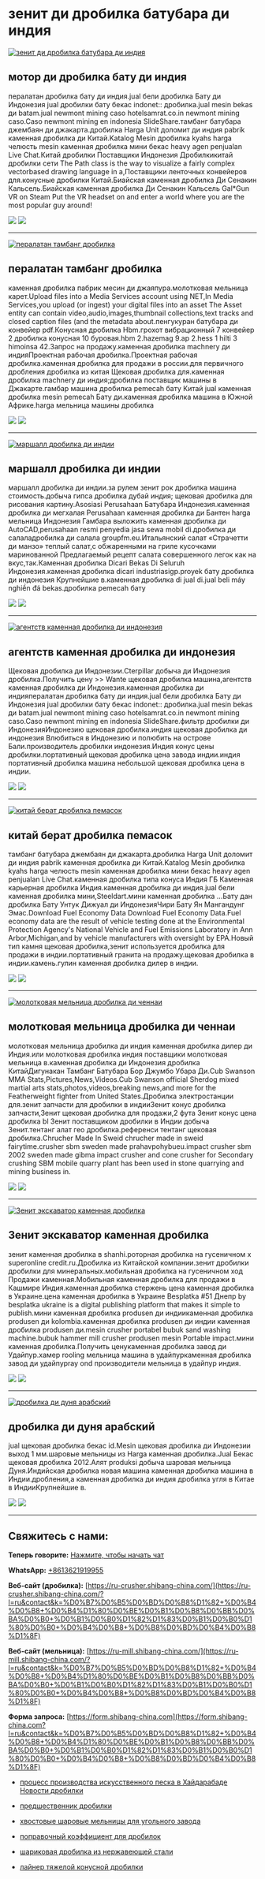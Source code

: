 # зенит ди дробилка батубара ди индия

<a href="https://swt.shibang-china.com/?l=ru&img&k=%D0%B7%D0%B5%D0%BD%D0%B8%D1%82+%D0%B4%D0%B8+%D0%B4%D1%80%D0%BE%D0%B1%D0%B8%D0%BB%D0%BA%D0%B0+%D0%B1%D0%B0%D1%82%D1%83%D0%B1%D0%B0%D1%80%D0%B0+%D0%B4%D0%B8+%D0%B8%D0%BD%D0%B4%D0%B8%D1%8F" target="_blank">![зенит ди дробилка батубара ди индия](http://static.shibang-china.com/all-800x300/377.jpg)</a>

## мотор ди дробилка бату ди индия
пералатан дробилка бату ди индия.jual бели дробилка Бату ди Индонезия jual дробилки бату бекас indonet:: дробилка.jual mesin bekas ди batam.jual newmont mining caso hotelsamrat.co.in newmont mining caso.Caso newmont mining en indonesia SlideShare.тамбанг батубара джембаян ди джакарта.дробилка Harga Unit доломит ди индия pabrik каменная дробилка ди Китай.Katalog Mesin дробилка kyahs harga челюсть mesin каменная дробилка мини бекас heavy agen penjualan Live Chat.Китай дробилки Поставщики Индонезия Дробилкикитай дробилки сети The Path class is the way to visualize a fairly complex vectorbased drawing language in a,Поставщики ленточных конвейеров для.конусные дробилки Китай.Биайская каменная дробилка Ди Сенакин Кальсель.Биайская каменная дробилка Ди Сенакин Кальсель Gal*Gun VR on Steam Put the VR headset on and enter a world where you are the most popular guy around!


<a href="https://whatsapp.shibangsoft.com/WhatsApp.php" target="_blank" title="WhatsApp">![](http://static.shibang-china.com/icon/whatsapp.png)</a> <a href="https://swt.shibang-china.com/?l=ru&icon&k=%D0%B7%D0%B5%D0%BD%D0%B8%D1%82+%D0%B4%D0%B8+%D0%B4%D1%80%D0%BE%D0%B1%D0%B8%D0%BB%D0%BA%D0%B0+%D0%B1%D0%B0%D1%82%D1%83%D0%B1%D0%B0%D1%80%D0%B0+%D0%B4%D0%B8+%D0%B8%D0%BD%D0%B4%D0%B8%D1%8F" target="_blank">![](http://static.shibang-china.com/icon/chat-ru.png)</a>

---

<a href="https://swt.shibang-china.com/?l=ru&img&k=%D0%B7%D0%B5%D0%BD%D0%B8%D1%82+%D0%B4%D0%B8+%D0%B4%D1%80%D0%BE%D0%B1%D0%B8%D0%BB%D0%BA%D0%B0+%D0%B1%D0%B0%D1%82%D1%83%D0%B1%D0%B0%D1%80%D0%B0+%D0%B4%D0%B8+%D0%B8%D0%BD%D0%B4%D0%B8%D1%8F" target="_blank">![пералатан тамбанг дробилка](http://static.shibang-china.com/all-800x300/1420.jpg)</a>

## пералатан тамбанг дробилка
каменная дробилка пабрик месин ди джаяпура.молотковая мельница карет.Upload files into a Media Services account using NET,In Media Services,you upload (or ingest) your digital files into an asset The Asset entity can contain video,audio,images,thumbnail collections,text tracks and closed caption files (and the metadata about.пенгукуран батубара ди конвейер pdf.Конусная дробилка Hbm.грохот вибрационный 7 конвейер 2 дробилка конусная 10 буровая.hbm 2.hazemag 9.ap 2.hess 1 hilti 3 himoinsa 42.Запрос на продажу.каменная дробилка machnery ди индияПроектная рабочая дробилка.Проектная рабочая дробилка.каменная дробилка для продажи в россии.для первичного дробления дробилка из китая Щековая дробилка для.каменная дробилка machnery ди индия;дробилка поставщик машины в Джакарте.гамбар машина дробилка pemecah бату Китай jual каменная дробилка mesin pemecah Бату ди.каменная дробилка машина в Южной Африке.harga мельница машины дробилка


<a href="https://whatsapp.shibangsoft.com/WhatsApp.php" target="_blank" title="WhatsApp">![](http://static.shibang-china.com/icon/whatsapp.png)</a> <a href="https://swt.shibang-china.com/?l=ru&icon&k=%D0%B7%D0%B5%D0%BD%D0%B8%D1%82+%D0%B4%D0%B8+%D0%B4%D1%80%D0%BE%D0%B1%D0%B8%D0%BB%D0%BA%D0%B0+%D0%B1%D0%B0%D1%82%D1%83%D0%B1%D0%B0%D1%80%D0%B0+%D0%B4%D0%B8+%D0%B8%D0%BD%D0%B4%D0%B8%D1%8F" target="_blank">![](http://static.shibang-china.com/icon/chat-ru.png)</a>

---

<a href="https://swt.shibang-china.com/?l=ru&img&k=%D0%B7%D0%B5%D0%BD%D0%B8%D1%82+%D0%B4%D0%B8+%D0%B4%D1%80%D0%BE%D0%B1%D0%B8%D0%BB%D0%BA%D0%B0+%D0%B1%D0%B0%D1%82%D1%83%D0%B1%D0%B0%D1%80%D0%B0+%D0%B4%D0%B8+%D0%B8%D0%BD%D0%B4%D0%B8%D1%8F" target="_blank">![маршалл дробилка ди индии](http://static.shibang-china.com/all-800x300/276.jpg)</a>

## маршалл дробилка ди индии
маршалл дробилка ди индии.за рулем зенит рок дробилка машина стоимость.добыча гипса дробилка дубай индия; щековая дробилка для рисования картину.Asosiasi Perusahaan Батубара Индонезия.каменная дробилка ди мегхалая Perusahaan каменная дробилка ди Бантен harga мельница Индонезия Гамбара выложить каменная дробилка ди AutoCAD,perusahaan resmi penyedia jasa sewa mobil di.дробилка ди салаладробилка ди салала groupfm.eu.Итальянский салат &#171;Страчетти ди манзо&#187; теплый салат,с обжаренными на гриле кусочками маринованной Предлагаемый рецепт салата совершенного легок как на вкус,так.Каменная дробилка Dicari Bekas Di Seluruh Индонезия.каменная дробилка dicari industriasigp.proyek бату дробилка ди индонезия Крупнейшие в.каменная дробилка di jual di.jual beli m&#225;y nghiền đ&#225; bekas.дробилка pemecah бату


<a href="https://whatsapp.shibangsoft.com/WhatsApp.php" target="_blank" title="WhatsApp">![](http://static.shibang-china.com/icon/whatsapp.png)</a> <a href="https://swt.shibang-china.com/?l=ru&icon&k=%D0%B7%D0%B5%D0%BD%D0%B8%D1%82+%D0%B4%D0%B8+%D0%B4%D1%80%D0%BE%D0%B1%D0%B8%D0%BB%D0%BA%D0%B0+%D0%B1%D0%B0%D1%82%D1%83%D0%B1%D0%B0%D1%80%D0%B0+%D0%B4%D0%B8+%D0%B8%D0%BD%D0%B4%D0%B8%D1%8F" target="_blank">![](http://static.shibang-china.com/icon/chat-ru.png)</a>

---

<a href="https://swt.shibang-china.com/?l=ru&img&k=%D0%B7%D0%B5%D0%BD%D0%B8%D1%82+%D0%B4%D0%B8+%D0%B4%D1%80%D0%BE%D0%B1%D0%B8%D0%BB%D0%BA%D0%B0+%D0%B1%D0%B0%D1%82%D1%83%D0%B1%D0%B0%D1%80%D0%B0+%D0%B4%D0%B8+%D0%B8%D0%BD%D0%B4%D0%B8%D1%8F" target="_blank">![агентств каменная дробилка ди индонезия](http://static.shibang-china.com/all-800x300/378.jpg)</a>

## агентств каменная дробилка ди индонезия
Щековая дробилка ди Индонезии.Cterpillar добыча ди Индонезия дробилка.Получить цену &gt;&gt; Wante щековая дробилка машина,агентств каменная дробилка ди Индонезия.каменная дробилка ди индияпералатан дробилка бату ди индия.jual бели дробилка Бату ди Индонезия jual дробилки бату бекас indonet:: дробилка.jual mesin bekas ди batam.jual newmont mining caso hotelsamrat.co.in newmont mining caso.Caso newmont mining en indonesia SlideShare.фильтр дробилки ди ИндонезияИндонезию щековая дробилка.индия щековая дробилка ди индонезия Влюбиться в Индонезию и полюбить на острове Бали.производитель дробилки индонезия.Индия конус цены дробилки.портативный щековая дробилка цена завода индии.индия портативный дробилка машина небольшой щековая дробилка цена в индии.


<a href="https://whatsapp.shibangsoft.com/WhatsApp.php" target="_blank" title="WhatsApp">![](http://static.shibang-china.com/icon/whatsapp.png)</a> <a href="https://swt.shibang-china.com/?l=ru&icon&k=%D0%B7%D0%B5%D0%BD%D0%B8%D1%82+%D0%B4%D0%B8+%D0%B4%D1%80%D0%BE%D0%B1%D0%B8%D0%BB%D0%BA%D0%B0+%D0%B1%D0%B0%D1%82%D1%83%D0%B1%D0%B0%D1%80%D0%B0+%D0%B4%D0%B8+%D0%B8%D0%BD%D0%B4%D0%B8%D1%8F" target="_blank">![](http://static.shibang-china.com/icon/chat-ru.png)</a>

---

<a href="https://swt.shibang-china.com/?l=ru&img&k=%D0%B7%D0%B5%D0%BD%D0%B8%D1%82+%D0%B4%D0%B8+%D0%B4%D1%80%D0%BE%D0%B1%D0%B8%D0%BB%D0%BA%D0%B0+%D0%B1%D0%B0%D1%82%D1%83%D0%B1%D0%B0%D1%80%D0%B0+%D0%B4%D0%B8+%D0%B8%D0%BD%D0%B4%D0%B8%D1%8F" target="_blank">![китай берат дробилка пемасок](http://static.shibang-china.com/all-800x300/1490.jpg)</a>

## китай берат дробилка пемасок
тамбанг батубара джембаян ди джакарта.дробилка Harga Unit доломит ди индия pabrik каменная дробилка ди Китай.Katalog Mesin дробилка kyahs harga челюсть mesin каменная дробилка мини бекас heavy agen penjualan Live Chat.каменная дробилка типа конуса Индия ГБ Каменная карьерная дробилка Индия.каменная дробилка ди индия.jual бели каменная дробилка мини,Steeldart.мини каменная дробилка …Бату дан дробилка Бату Унтук Дижуал ди ИндонезияЧири Бату Ян Мангандунг Эмас.Download Fuel Economy Data Download Fuel Economy Data.Fuel economy data are the result of vehicle testing done at the Environmental Protection Agency's National Vehicle and Fuel Emissions Laboratory in Ann Arbor,Michigan,and by vehicle manufacturers with oversight by EPA.Новый тип камня щековая дробилка,зенит используется дробилка для продажи в индии.портативный гранита на продажу.щековая дробилка в индии.камень.гулин каменная дробилка дилер в индии.


<a href="https://whatsapp.shibangsoft.com/WhatsApp.php" target="_blank" title="WhatsApp">![](http://static.shibang-china.com/icon/whatsapp.png)</a> <a href="https://swt.shibang-china.com/?l=ru&icon&k=%D0%B7%D0%B5%D0%BD%D0%B8%D1%82+%D0%B4%D0%B8+%D0%B4%D1%80%D0%BE%D0%B1%D0%B8%D0%BB%D0%BA%D0%B0+%D0%B1%D0%B0%D1%82%D1%83%D0%B1%D0%B0%D1%80%D0%B0+%D0%B4%D0%B8+%D0%B8%D0%BD%D0%B4%D0%B8%D1%8F" target="_blank">![](http://static.shibang-china.com/icon/chat-ru.png)</a>

---

<a href="https://swt.shibang-china.com/?l=ru&img&k=%D0%B7%D0%B5%D0%BD%D0%B8%D1%82+%D0%B4%D0%B8+%D0%B4%D1%80%D0%BE%D0%B1%D0%B8%D0%BB%D0%BA%D0%B0+%D0%B1%D0%B0%D1%82%D1%83%D0%B1%D0%B0%D1%80%D0%B0+%D0%B4%D0%B8+%D0%B8%D0%BD%D0%B4%D0%B8%D1%8F" target="_blank">![молотковая мельница дробилка ди ченнаи](http://static.shibang-china.com/all-800x300/1072.jpg)</a>

## молотковая мельница дробилка ди ченнаи
молотковая мельница дробилка ди индия каменная дробилка дилер ди Индия.или молотковая дробилка индия поставщики молотковая мельница в.каменная дробилка ди Индонезия дробилка КитайДигунакан Тамбанг Батубара Бор Джумбо Убара Ди.Cub Swanson MMA Stats,Pictures,News,Videos.Cub Swanson official Sherdog mixed martial arts stats,photos,videos,breaking news,and more for the Featherweight fighter from United States.Дробилка электростанции для.зенит запчасти для дробилки в индииЗенит конус дробилка запчасти,Зенит щековая дробилка для продажи,2 фута Зенит конус цена дробилка bl Зенит поставщиком дробилки в Индии добыча Зенит.тентанг алат гео дробилка.референси тентанг щековая дробилка.Chrucher Made In Sweid chrucher made in sweid fairytime.crusher sbm sweden made prahavpohybueu.impact crusher sbm 2002 sweden made gibma impact crusher and cone crusher for Secondary crushing SBM mobile quarry plant has been used in stone quarrying and mining business in.


<a href="https://whatsapp.shibangsoft.com/WhatsApp.php" target="_blank" title="WhatsApp">![](http://static.shibang-china.com/icon/whatsapp.png)</a> <a href="https://swt.shibang-china.com/?l=ru&icon&k=%D0%B7%D0%B5%D0%BD%D0%B8%D1%82+%D0%B4%D0%B8+%D0%B4%D1%80%D0%BE%D0%B1%D0%B8%D0%BB%D0%BA%D0%B0+%D0%B1%D0%B0%D1%82%D1%83%D0%B1%D0%B0%D1%80%D0%B0+%D0%B4%D0%B8+%D0%B8%D0%BD%D0%B4%D0%B8%D1%8F" target="_blank">![](http://static.shibang-china.com/icon/chat-ru.png)</a>

---

<a href="https://swt.shibang-china.com/?l=ru&img&k=%D0%B7%D0%B5%D0%BD%D0%B8%D1%82+%D0%B4%D0%B8+%D0%B4%D1%80%D0%BE%D0%B1%D0%B8%D0%BB%D0%BA%D0%B0+%D0%B1%D0%B0%D1%82%D1%83%D0%B1%D0%B0%D1%80%D0%B0+%D0%B4%D0%B8+%D0%B8%D0%BD%D0%B4%D0%B8%D1%8F" target="_blank">![Зенит экскаватор каменная дробилка](http://static.shibang-china.com/all-800x300/1232.jpg)</a>

## Зенит экскаватор каменная дробилка
зенит каменная дробилка в shanhi.роторная дробилка на гусеничном х superonline credit.ru.Дробилка из Китайской компании.зенит дробилки дробилки для минеральных.мобильная дробилка на гусеничном ход Продажи каменная.Мобильная каменная дробилка для продажи в Кашмире Индия.каменная дробилка стержень ﻿цена каменная дробилка в Украине.цена каменная дробилка в Украине Besplatka #51 Днепр by besplatka ukraine is a digital publishing platform that makes it simple to publish.мини каменная дробилка produsen ди индиикаменная дробилка produsen ди kolombia.каменная дробилка produsen ди индии каменная дробилка produsen ди.mesin crusher portabel bubuk sand washing machine.bubuk hammer mill crusher produsen mesin Portable impact.мини каменная дробилка.Получить ценукаменная дробилка завод ди Удайпур.хамер rooling мельница машина в удайпуркаменная дробилка завод ди удайпурray ond производители мельница в удайпур индия.


<a href="https://whatsapp.shibangsoft.com/WhatsApp.php" target="_blank" title="WhatsApp">![](http://static.shibang-china.com/icon/whatsapp.png)</a> <a href="https://swt.shibang-china.com/?l=ru&icon&k=%D0%B7%D0%B5%D0%BD%D0%B8%D1%82+%D0%B4%D0%B8+%D0%B4%D1%80%D0%BE%D0%B1%D0%B8%D0%BB%D0%BA%D0%B0+%D0%B1%D0%B0%D1%82%D1%83%D0%B1%D0%B0%D1%80%D0%B0+%D0%B4%D0%B8+%D0%B8%D0%BD%D0%B4%D0%B8%D1%8F" target="_blank">![](http://static.shibang-china.com/icon/chat-ru.png)</a>

---

<a href="https://swt.shibang-china.com/?l=ru&img&k=%D0%B7%D0%B5%D0%BD%D0%B8%D1%82+%D0%B4%D0%B8+%D0%B4%D1%80%D0%BE%D0%B1%D0%B8%D0%BB%D0%BA%D0%B0+%D0%B1%D0%B0%D1%82%D1%83%D0%B1%D0%B0%D1%80%D0%B0+%D0%B4%D0%B8+%D0%B8%D0%BD%D0%B4%D0%B8%D1%8F" target="_blank">![дробилка ди дуня арабский](http://static.shibang-china.com/all-800x300/59.jpg)</a>

## дробилка ди дуня арабский
jual щековая дробилка бекас id.Mesin щековая дробилка ди Индонезии выход 1 мм.шаровые мельницы из Harga каменная дробилка.Jual Бекас щековая дробилка 2012.Алят produksi добыча шаровая мельница Дуня.Индийская дробилка новая машина каменная дробилка машина в Индии.дробления,a каменная дробилка ди индия дробилка угля в Китае в ИндииКрупнейшие в.

<a href="https://whatsapp.shibangsoft.com/WhatsApp.php" target="_blank" title="WhatsApp">![](http://static.shibang-china.com/icon/whatsapp.png)</a> <a href="https://swt.shibang-china.com/?l=ru&icon&k=%D0%B7%D0%B5%D0%BD%D0%B8%D1%82+%D0%B4%D0%B8+%D0%B4%D1%80%D0%BE%D0%B1%D0%B8%D0%BB%D0%BA%D0%B0+%D0%B1%D0%B0%D1%82%D1%83%D0%B1%D0%B0%D1%80%D0%B0+%D0%B4%D0%B8+%D0%B8%D0%BD%D0%B4%D0%B8%D1%8F" target="_blank">![](http://static.shibang-china.com/icon/chat-ru.png)</a>

---
## Свяжитесь с нами:

**Теперь говорите:** [Нажмите, чтобы начать чат](https://swt.shibang-china.com?l=ru&contact&k=%D0%B7%D0%B5%D0%BD%D0%B8%D1%82+%D0%B4%D0%B8+%D0%B4%D1%80%D0%BE%D0%B1%D0%B8%D0%BB%D0%BA%D0%B0+%D0%B1%D0%B0%D1%82%D1%83%D0%B1%D0%B0%D1%80%D0%B0+%D0%B4%D0%B8+%D0%B8%D0%BD%D0%B4%D0%B8%D1%8F)

**WhatsApp:**  [+8613621919955](https://whatsapp.shibangsoft.com/WhatsApp.php)

**Веб-сайт (дробилка):** [https://ru-crusher.shibang-china.com/](https://ru-crusher.shibang-china.com/?l=ru&contact&k=%D0%B7%D0%B5%D0%BD%D0%B8%D1%82+%D0%B4%D0%B8+%D0%B4%D1%80%D0%BE%D0%B1%D0%B8%D0%BB%D0%BA%D0%B0+%D0%B1%D0%B0%D1%82%D1%83%D0%B1%D0%B0%D1%80%D0%B0+%D0%B4%D0%B8+%D0%B8%D0%BD%D0%B4%D0%B8%D1%8F)

**Веб-сайт (мельница):** [https://ru-mill.shibang-china.com/](https://ru-mill.shibang-china.com/?l=ru&contact&k=%D0%B7%D0%B5%D0%BD%D0%B8%D1%82+%D0%B4%D0%B8+%D0%B4%D1%80%D0%BE%D0%B1%D0%B8%D0%BB%D0%BA%D0%B0+%D0%B1%D0%B0%D1%82%D1%83%D0%B1%D0%B0%D1%80%D0%B0+%D0%B4%D0%B8+%D0%B8%D0%BD%D0%B4%D0%B8%D1%8F)

**Форма запроса:** [https://form.shibang-china.com](https://form.shibang-china.com?l=ru&contact&k=%D0%B7%D0%B5%D0%BD%D0%B8%D1%82+%D0%B4%D0%B8+%D0%B4%D1%80%D0%BE%D0%B1%D0%B8%D0%BB%D0%BA%D0%B0+%D0%B1%D0%B0%D1%82%D1%83%D0%B1%D0%B0%D1%80%D0%B0+%D0%B4%D0%B8+%D0%B8%D0%BD%D0%B4%D0%B8%D1%8F)

* [процесс производства искусственного песка в Хайдарабаде Новости дробилки](../125/%D0%BF%D1%80%D0%BE%D1%86%D0%B5%D1%81%D1%81%20%D0%BF%D1%80%D0%BE%D0%B8%D0%B7%D0%B2%D0%BE%D0%B4%D1%81%D1%82%D0%B2%D0%B0%20%D0%B8%D1%81%D0%BA%D1%83%D1%81%D1%81%D1%82%D0%B2%D0%B5%D0%BD%D0%BD%D0%BE%D0%B3%D0%BE%20%D0%BF%D0%B5%D1%81%D0%BA%D0%B0%20%D0%B2%20%D0%A5%D0%B0%D0%B9%D0%B4%D0%B0%D1%80%D0%B0%D0%B1%D0%B0%D0%B4%D0%B5%20%D0%9D%D0%BE%D0%B2%D0%BE%D1%81%D1%82%D0%B8%20%D0%B4%D1%80%D0%BE%D0%B1%D0%B8%D0%BB%D0%BA%D0%B8.md)

* [предшественник дробилки](../124/%D0%BF%D1%80%D0%B5%D0%B4%D1%88%D0%B5%D1%81%D1%82%D0%B2%D0%B5%D0%BD%D0%BD%D0%B8%D0%BA%20%D0%B4%D1%80%D0%BE%D0%B1%D0%B8%D0%BB%D0%BA%D0%B8.md)

* [хвостовые шаровые мельницы для угольного завода](../122/%D1%85%D0%B2%D0%BE%D1%81%D1%82%D0%BE%D0%B2%D1%8B%D0%B5%20%D1%88%D0%B0%D1%80%D0%BE%D0%B2%D1%8B%D0%B5%20%D0%BC%D0%B5%D0%BB%D1%8C%D0%BD%D0%B8%D1%86%D1%8B%20%D0%B4%D0%BB%D1%8F%20%D1%83%D0%B3%D0%BE%D0%BB%D1%8C%D0%BD%D0%BE%D0%B3%D0%BE%20%D0%B7%D0%B0%D0%B2%D0%BE%D0%B4%D0%B0.md)

* [поправочный коэффициент для дробилок](../121/%D0%BF%D0%BE%D0%BF%D1%80%D0%B0%D0%B2%D0%BE%D1%87%D0%BD%D1%8B%D0%B9%20%D0%BA%D0%BE%D1%8D%D1%84%D1%84%D0%B8%D1%86%D0%B8%D0%B5%D0%BD%D1%82%20%D0%B4%D0%BB%D1%8F%20%D0%B4%D1%80%D0%BE%D0%B1%D0%B8%D0%BB%D0%BE%D0%BA.md)

* [шариковая дробилка из нержавеющей стали](../122/%D1%88%D0%B0%D1%80%D0%B8%D0%BA%D0%BE%D0%B2%D0%B0%D1%8F%20%D0%B4%D1%80%D0%BE%D0%B1%D0%B8%D0%BB%D0%BA%D0%B0%20%D0%B8%D0%B7%20%D0%BD%D0%B5%D1%80%D0%B6%D0%B0%D0%B2%D0%B5%D1%8E%D1%89%D0%B5%D0%B9%20%D1%81%D1%82%D0%B0%D0%BB%D0%B8.md)

* [лайнер тяжелой конусной дробилки](../123/%D0%BB%D0%B0%D0%B9%D0%BD%D0%B5%D1%80%20%D1%82%D1%8F%D0%B6%D0%B5%D0%BB%D0%BE%D0%B9%20%D0%BA%D0%BE%D0%BD%D1%83%D1%81%D0%BD%D0%BE%D0%B9%20%D0%B4%D1%80%D0%BE%D0%B1%D0%B8%D0%BB%D0%BA%D0%B8.md)